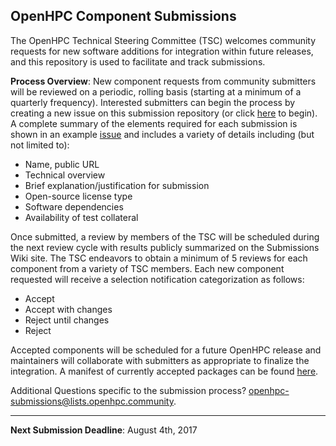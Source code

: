 ## OpenHPC Component Submissions

The OpenHPC Technical Steering Committee (TSC) welcomes community requests for new
software additions for integration within future releases, and this repository
is used to facilitate and track submissions.  

**Process Overview**: New component requests from community submitters will be
reviewed on a periodic, rolling basis (starting at a minimum of a quarterly
frequency).  Interested submitters can begin the process by creating a new
issue on this submission repository (or click
[here](https://github.com/openhpc/submissions/issues/new) to begin).  A
complete summary of the elements required for each submission is shown in an example
[issue](https://github.com/openhpc/submissions/issues/1) and includes a variety
of details including (but not limited to):

* Name, public URL
* Technical overview
* Brief explanation/justification for submission
* Open-source license type
* Software dependencies
* Availability of test collateral

Once submitted, a review by members of the TSC will be scheduled during the
next review cycle with results publicly summarized on the Submissions Wiki
site.  The TSC endeavors to obtain a minimum of 5 reviews for each component
from a variety of TSC members.  Each new component requested will receive a
selection notification categorization as follows:

* Accept
* Accept with changes
* Reject until changes
* Reject

Accepted components will be scheduled for a future OpenHPC release and
maintainers will collaborate with submitters as appropriate to finalize the
integration. A manifest of currently accepted packages can be found 
[here](https://github.com/openhpc/submissions/wiki/Package-Manifest).

Additional Questions specific to the submission process? <openhpc-submissions@lists.openhpc.community>.

---
**Next Submission Deadline**: August 4th, 2017
